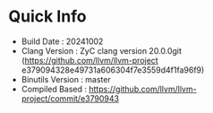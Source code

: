 # Quick Info
* Build Date : 20241002
* Clang Version : ZyC clang version 20.0.0git (https://github.com/llvm/llvm-project e379094328e49731a606304f7e3559d4f1fa96f9)
* Binutils Version : master
* Compiled Based : https://github.com/llvm/llvm-project/commit/e3790943

